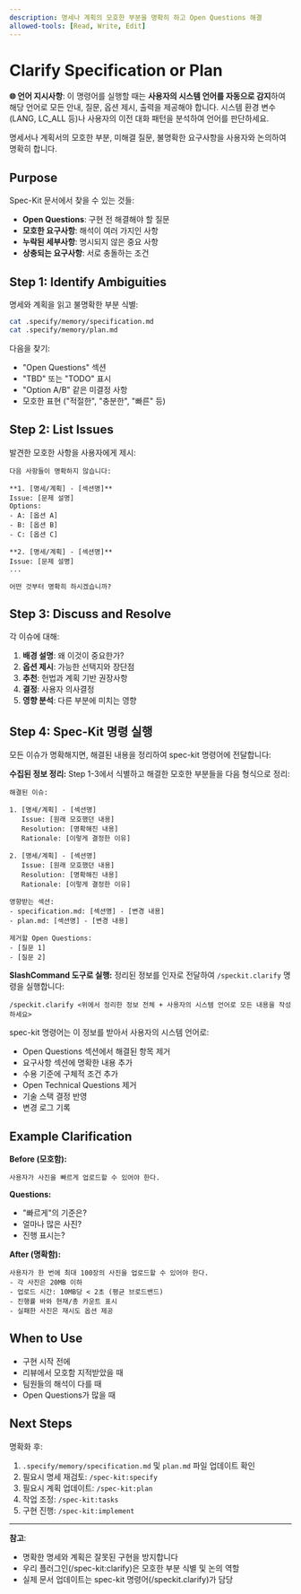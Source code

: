 ```yaml
---
description: 명세나 계획의 모호한 부분을 명확히 하고 Open Questions 해결
allowed-tools: [Read, Write, Edit]
---
```


# Clarify Specification or Plan

**🌐 언어 지시사항**: 이 명령어를 실행할 때는 **사용자의 시스템 언어를 자동으로 감지**하여 해당 언어로 모든 안내, 질문, 옵션 제시, 출력을 제공해야 합니다. 시스템 환경 변수(LANG, LC_ALL 등)나 사용자의 이전 대화 패턴을 분석하여 언어를 판단하세요.

명세서나 계획서의 모호한 부분, 미해결 질문, 불명확한 요구사항을 사용자와 논의하여 명확히 합니다.

## Purpose

Spec-Kit 문서에서 찾을 수 있는 것들:
- **Open Questions**: 구현 전 해결해야 할 질문
- **모호한 요구사항**: 해석이 여러 가지인 사항
- **누락된 세부사항**: 명시되지 않은 중요 사항
- **상충되는 요구사항**: 서로 충돌하는 조건

## Step 1: Identify Ambiguities

명세와 계획을 읽고 불명확한 부분 식별:

```bash
cat .specify/memory/specification.md
cat .specify/memory/plan.md
```

다음을 찾기:
- "Open Questions" 섹션
- "TBD" 또는 "TODO" 표시
- "Option A/B" 같은 미결정 사항
- 모호한 표현 ("적절한", "충분한", "빠른" 등)

## Step 2: List Issues

발견한 모호한 사항을 사용자에게 제시:

```
다음 사항들이 명확하지 않습니다:

**1. [명세/계획] - [섹션명]**
Issue: [문제 설명]
Options:
- A: [옵션 A]
- B: [옵션 B]
- C: [옵션 C]

**2. [명세/계획] - [섹션명]**
Issue: [문제 설명]
...

어떤 것부터 명확히 하시겠습니까?
```

## Step 3: Discuss and Resolve

각 이슈에 대해:

1. **배경 설명**: 왜 이것이 중요한가?
2. **옵션 제시**: 가능한 선택지와 장단점
3. **추천**: 헌법과 계획 기반 권장사항
4. **결정**: 사용자 의사결정
5. **영향 분석**: 다른 부분에 미치는 영향

## Step 4: Spec-Kit 명령 실행

모든 이슈가 명확해지면, 해결된 내용을 정리하여 spec-kit 명령어에 전달합니다:

**수집된 정보 정리:**
Step 1-3에서 식별하고 해결한 모호한 부분들을 다음 형식으로 정리:

```
해결된 이슈:

1. [명세/계획] - [섹션명]
   Issue: [원래 모호했던 내용]
   Resolution: [명확해진 내용]
   Rationale: [이렇게 결정한 이유]

2. [명세/계획] - [섹션명]
   Issue: [원래 모호했던 내용]
   Resolution: [명확해진 내용]
   Rationale: [이렇게 결정한 이유]

영향받는 섹션:
- specification.md: [섹션명] - [변경 내용]
- plan.md: [섹션명] - [변경 내용]

제거할 Open Questions:
- [질문 1]
- [질문 2]
```

**SlashCommand 도구로 실행:**
정리된 정보를 인자로 전달하여 `/speckit.clarify` 명령을 실행합니다:

```
/speckit.clarify <위에서 정리한 정보 전체 + 사용자의 시스템 언어로 모든 내용을 작성하세요>
```

spec-kit 명령어는 이 정보를 받아서 사용자의 시스템 언어로:
- Open Questions 섹션에서 해결된 항목 제거
- 요구사항 섹션에 명확한 내용 추가
- 수용 기준에 구체적 조건 추가
- Open Technical Questions 제거
- 기술 스택 결정 반영
- 변경 로그 기록

## Example Clarification

**Before (모호함):**
```
사용자가 사진을 빠르게 업로드할 수 있어야 한다.
```

**Questions:**
- "빠르게"의 기준은?
- 얼마나 많은 사진?
- 진행 표시는?

**After (명확함):**
```
사용자가 한 번에 최대 100장의 사진을 업로드할 수 있어야 한다.
- 각 사진은 20MB 이하
- 업로드 시간: 10MB당 < 2초 (평균 브로드밴드)
- 진행률 바와 현재/총 카운트 표시
- 실패한 사진은 재시도 옵션 제공
```

## When to Use

- 구현 시작 전에
- 리뷰에서 모호함 지적받았을 때
- 팀원들의 해석이 다를 때
- Open Questions가 많을 때

## Next Steps

명확화 후:
1. `.specify/memory/specification.md` 및 `plan.md` 파일 업데이트 확인
2. 필요시 명세 재검토: `/spec-kit:specify`
3. 필요시 계획 업데이트: `/spec-kit:plan`
4. 작업 조정: `/spec-kit:tasks`
5. 구현 진행: `/spec-kit:implement`

---

**참고**:
- 명확한 명세와 계획은 잘못된 구현을 방지합니다
- 우리 플러그인(/spec-kit:clarify)은 모호한 부분 식별 및 논의 역할
- 실제 문서 업데이트는 spec-kit 명령어(/speckit.clarify)가 담당
